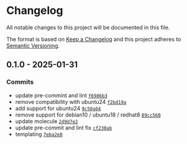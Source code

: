 # Changelog

All notable changes to this project will be documented in this file.

The format is based on [Keep a Changelog](https://keepachangelog.com/en/1.0.0/)
and this project adheres to [Semantic Versioning](https://semver.org/spec/v2.0.0.html).

## 0.1.0 - 2025-01-31

### Commits

- update pre-commint and lint [`f6986b3`](https://github.com/lotusnoir/ansible-apps_vmwaretools_windows/commit/f6986b3274a52ed87ab15e91997e317b64a88afb)
- remove compatibility with ubuntu24 [`f2bd19a`](https://github.com/lotusnoir/ansible-apps_vmwaretools_windows/commit/f2bd19a64df2a00b073c7af6e45913940938c0cf)
- add support for ubuntu24 [`9c50a64`](https://github.com/lotusnoir/ansible-apps_vmwaretools_windows/commit/9c50a64cad7d786fcaffd8239a8656fd895dd52d)
- remove support for debian10 / ubuntu18 / redhat8 [`89cc560`](https://github.com/lotusnoir/ansible-apps_vmwaretools_windows/commit/89cc5604a789c54395758fa7f18eaa64aae6b600)
- update molecule [`2d9d7e2`](https://github.com/lotusnoir/ansible-apps_vmwaretools_windows/commit/2d9d7e24efd8f644dfb8dce72cae732cf2675a5d)
- update pre-commit and lint fix [`cf230ab`](https://github.com/lotusnoir/ansible-apps_vmwaretools_windows/commit/cf230abcfc715349cf39831de634fd85fc65670f)
- templating [`7eba2e0`](https://github.com/lotusnoir/ansible-apps_vmwaretools_windows/commit/7eba2e0face4defdfb6bb43393d39520e505e1fb)
